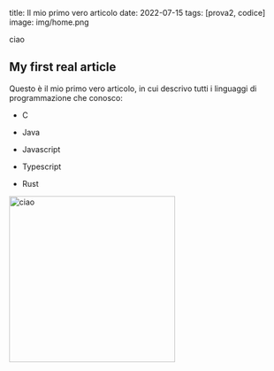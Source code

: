 title: Il mio primo vero articolo
date: 2022-07-15
tags: [prova2, codice]
image: img/home.png

ciao

## My first real article

Questo è il mio primo vero articolo, in cui descrivo tutti i linguaggi di programmazione che conosco:

- C

- Java

- Javascript

- Typescript

- Rust

<img src="https://images.pexels.com/photos/12531215/pexels-photo-12531215.jpeg?auto=compress&cs=tinysrgb&w=1600&lazy=load" width="300px" alt="ciao" />
